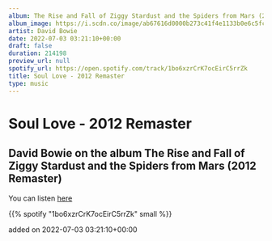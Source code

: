 ```yaml
---
album: The Rise and Fall of Ziggy Stardust and the Spiders from Mars (2012 Remaster)
album_image: https://i.scdn.co/image/ab67616d0000b273c41f4e1133b0e6c5fcf58680
artist: David Bowie
date: 2022-07-03 03:21:10+00:00
draft: false
duration: 214198
preview_url: null
spotify_url: https://open.spotify.com/track/1bo6xzrCrK7ocEirC5rrZk
title: Soul Love - 2012 Remaster
type: music
---
```



# Soul Love - 2012 Remaster

## David Bowie on the album The Rise and Fall of Ziggy Stardust and the Spiders from Mars (2012 Remaster)

You can listen [here](https://open.spotify.com/track/1bo6xzrCrK7ocEirC5rrZk)

{{% spotify "1bo6xzrCrK7ocEirC5rrZk" small %}}

added on 2022-07-03 03:21:10+00:00